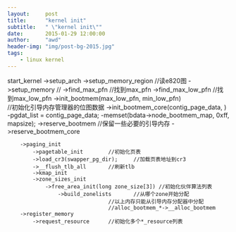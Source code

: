 ```yaml
---
layout:     post
title:      "kernel init"
subtitle:   " \"kernel init\""
date:       2015-01-29 12:00:00
author:     "awd"
header-img: "img/post-bg-2015.jpg"
tags:
    - linux kernel
---
```

start_kernel
	->setup_arch
		->setup_memory_region		//读e820图
		->setup_memory			//
			->find_max_pfn		//找到max_pfn
			->find_max_low_pfn	//找到max_low_pfn
			->init_bootmem(max_low_pfn, min_low_pfn)	
							//初始化引导内存管理器的位图数据
				->init_bootmem_core(contig_page_data, )
					-pgdat_list = contig_page_data;
					-memset(bdata->node_bootmem_map, 0xff, mapsize);
			->reserve_bootmem		//保留一些必要的引导内存
				->reserve_bootmem_core	

		->paging_init
			->pagetable_init		//初始化页表
			->load_cr3(swapper_pg_dir); 	//加载页表地址到cr3
			->__flush_tlb_all		//刷新tlb
			->kmap_init			
			->zone_sizes_init		
				->free_area_init(long zone_size[3])	//初始化伙伴算法列表
					->build_zonelists		//从哪个zone开始分配
									//以上内存只能从引导内存分配器中分配
									//alloc_bootmem_*->__alloc_bootmem
		->register_memory
			->request_resource		//初始化多个*_resource列表




